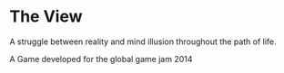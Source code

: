 The View
=====

A struggle between reality and mind illusion throughout the path of life.

A Game developed for the global game jam 2014
